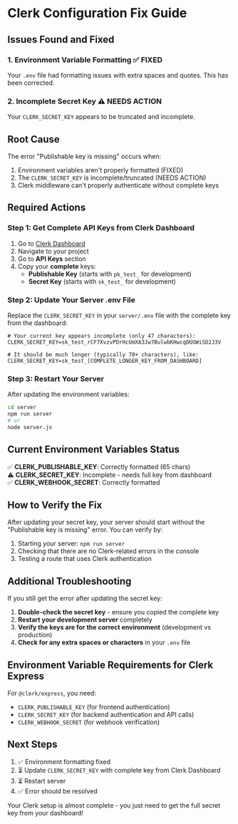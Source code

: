 # Clerk Configuration Fix Guide

## Issues Found and Fixed

### 1. Environment Variable Formatting ✅ FIXED
Your `.env` file had formatting issues with extra spaces and quotes. This has been corrected.

### 2. Incomplete Secret Key ⚠️ NEEDS ACTION
Your `CLERK_SECRET_KEY` appears to be truncated and incomplete.

## Root Cause
The error "Publishable key is missing" occurs when:
1. Environment variables aren't properly formatted (FIXED)
2. The `CLERK_SECRET_KEY` is incomplete/truncated (NEEDS ACTION)
3. Clerk middleware can't properly authenticate without complete keys

## Required Actions

### Step 1: Get Complete API Keys from Clerk Dashboard

1. Go to [Clerk Dashboard](https://dashboard.clerk.com)
2. Navigate to your project
3. Go to **API Keys** section
4. Copy your **complete** keys:
   - **Publishable Key** (starts with `pk_test_` for development)
   - **Secret Key** (starts with `sk_test_` for development)

### Step 2: Update Your Server .env File

Replace the `CLERK_SECRET_KEY` in your `server/.env` file with the complete key from the dashboard:

```env
# Your current key appears incomplete (only 47 characters):
CLERK_SECRET_KEY=sk_test_rCF7XvzvPDrHcUmXA3Jw7BulwbKHwcqDUGWiSD2J3V

# It should be much longer (typically 70+ characters), like:
CLERK_SECRET_KEY=sk_test_[COMPLETE_LONGER_KEY_FROM_DASHBOARD]
```

### Step 3: Restart Your Server

After updating the environment variables:
```bash
cd server
npm run server
# or
node server.js
```

## Current Environment Variables Status

✅ **CLERK_PUBLISHABLE_KEY**: Correctly formatted (65 chars)  
⚠️ **CLERK_SECRET_KEY**: Incomplete - needs full key from dashboard  
✅ **CLERK_WEBHOOK_SECRET**: Correctly formatted  

## How to Verify the Fix

After updating your secret key, your server should start without the "Publishable key is missing" error. You can verify by:

1. Starting your server: `npm run server`
2. Checking that there are no Clerk-related errors in the console
3. Testing a route that uses Clerk authentication

## Additional Troubleshooting

If you still get the error after updating the secret key:

1. **Double-check the secret key** - ensure you copied the complete key
2. **Restart your development server** completely
3. **Verify the keys are for the correct environment** (development vs production)
4. **Check for any extra spaces or characters** in your `.env` file

## Environment Variable Requirements for Clerk Express

For `@clerk/express`, you need:
- `CLERK_PUBLISHABLE_KEY` (for frontend authentication)
- `CLERK_SECRET_KEY` (for backend authentication and API calls)
- `CLERK_WEBHOOK_SECRET` (for webhook verification)

## Next Steps

1. ✅ Environment formatting fixed
2. ⏳ Update `CLERK_SECRET_KEY` with complete key from Clerk Dashboard
3. ⏳ Restart server
4. ✅ Error should be resolved

Your Clerk setup is almost complete - you just need to get the full secret key from your dashboard!